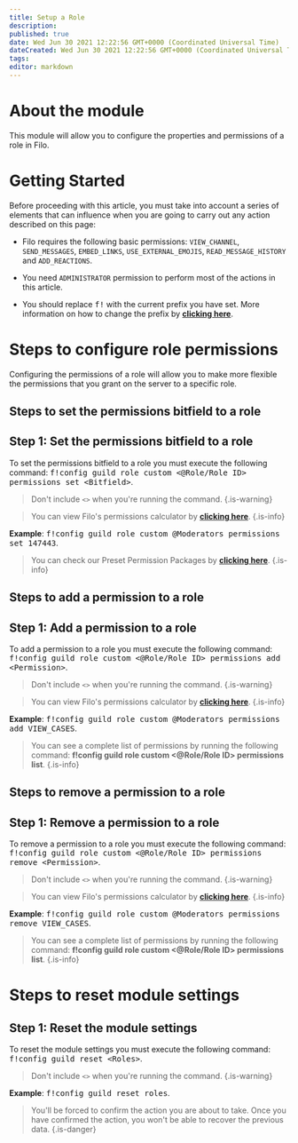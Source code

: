 ```yaml
---
title: Setup a Role
description:
published: true
date: Wed Jun 30 2021 12:22:56 GMT+0000 (Coordinated Universal Time)
dateCreated: Wed Jun 30 2021 12:22:56 GMT+0000 (Coordinated Universal Time)
tags:
editor: markdown
---
```


# About the module

This module will allow you to configure the properties and permissions of a role in Filo.

# Getting Started

Before proceeding with this article, you must take into account a series of elements that can influence when you are going to carry out any action described on this page:

- Filo requires the following basic permissions: ``VIEW_CHANNEL``, ``SEND_MESSAGES``, ``EMBED_LINKS``, ``USE_EXTERNAL_EMOJIS``, ``READ_MESSAGE_HISTORY`` and ``ADD_REACTIONS``.

- You need ``ADMINISTRATOR`` permission to perform most of the actions in this article.

- You should replace <kbd>f!</kbd> with the current prefix you have set. More information on how to change the prefix by **[clicking here](https://wiki.filobot.xyz/en/modules/prefix)**.

# Steps to configure role permissions

Configuring the permissions of a role will allow you to make more flexible the permissions that you grant on the server to a specific role.

## Steps to set the permissions bitfield to a role

## **Step 1**: Set the permissions bitfield to a role

To set the permissions bitfield to a role you must execute the following command: <kbd>f!config guild role custom \<@Role/Role ID> permissions set \<Bitfield></kbd>.

> Don't include ``<>`` when you're running the command.
{.is-warning}

> You can view Filo's permissions calculator by **[clicking here](https://filobot.xyz/calculator)**.
{.is-info}

**Example**: <kbd>f!config guild role custom @Moderators permissions set 147443</kbd>.

> You can check our Preset Permission Packages by **[clicking here](https://wiki.filobot.xyz/en/modules/guild/role/preset-packages)**.
{.is-info}

## Steps to add a permission to a role

## **Step 1**: Add a permission to a role

To add a permission to a role you must execute the following command: <kbd>f!config guild role custom \<@Role/Role ID> permissions add \<Permission></kbd>.

> Don't include ``<>`` when you're running the command.
{.is-warning}

> You can view Filo's permissions calculator by **[clicking here](https://filobot.xyz/calculator)**.
{.is-info}

**Example**: <kbd>f!config guild role custom @Moderators permissions add VIEW_CASES</kbd>.

> You can see a complete list of permissions by running the following command: **f!config guild role custom \<@Role/Role ID> permissions list**.
{.is-info}

## Steps to remove a permission to a role

## **Step 1**: Remove a permission to a role

To remove a permission to a role you must execute the following command: <kbd>f!config guild role custom \<@Role/Role ID> permissions remove \<Permission></kbd>.

> Don't include ``<>`` when you're running the command.
{.is-warning}

> You can view Filo's permissions calculator by **[clicking here](https://filobot.xyz/calculator)**.
{.is-info}

**Example**: <kbd>f!config guild role custom @Moderators permissions remove VIEW_CASES</kbd>.

> You can see a complete list of permissions by running the following command: **f!config guild role custom \<@Role/Role ID> permissions list**.
{.is-info}

# Steps to reset module settings

## **Step 1**: Reset the module settings

To reset the module settings you must execute the following command: <kbd>f!config guild reset \<Roles></kbd>.

> Don't include ``<>`` when you're running the command.
{.is-warning}

**Example**: <kbd>f!config guild reset roles</kbd>.

> You'll be forced to confirm the action you are about to take. Once you have confirmed the action, you won't be able to recover the previous data.
{.is-danger}
